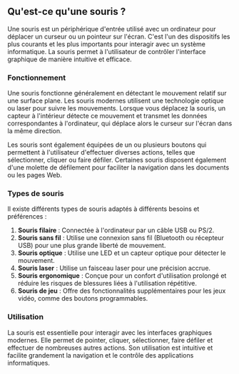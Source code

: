 ## Qu'est-ce qu'une souris ?

Une souris est un périphérique d'entrée utilisé avec un ordinateur pour déplacer un curseur ou un pointeur sur l'écran. C'est l'un des dispositifs les plus courants et les plus importants pour interagir avec un système informatique. La souris permet à l'utilisateur de contrôler l'interface graphique de manière intuitive et efficace.

### Fonctionnement

Une souris fonctionne généralement en détectant le mouvement relatif sur une surface plane. Les souris modernes utilisent une technologie optique ou laser pour suivre les mouvements. Lorsque vous déplacez la souris, un capteur à l'intérieur détecte ce mouvement et transmet les données correspondantes à l'ordinateur, qui déplace alors le curseur sur l'écran dans la même direction.

Les souris sont également équipées de un ou plusieurs boutons qui permettent à l'utilisateur d'effectuer diverses actions, telles que sélectionner, cliquer ou faire défiler. Certaines souris disposent également d'une molette de défilement pour faciliter la navigation dans les documents ou les pages Web.

### Types de souris

Il existe différents types de souris adaptés à différents besoins et préférences :

1. **Souris filaire** : Connectée à l'ordinateur par un câble USB ou PS/2.
2. **Souris sans fil** : Utilise une connexion sans fil (Bluetooth ou récepteur USB) pour une plus grande liberté de mouvement.
3. **Souris optique** : Utilise une LED et un capteur optique pour détecter le mouvement.
4. **Souris laser** : Utilise un faisceau laser pour une précision accrue.
5. **Souris ergonomique** : Conçue pour un confort d'utilisation prolongé et réduire les risques de blessures liées à l'utilisation répétitive.
6. **Souris de jeu** : Offre des fonctionnalités supplémentaires pour les jeux vidéo, comme des boutons programmables.

### Utilisation

La souris est essentielle pour interagir avec les interfaces graphiques modernes. Elle permet de pointer, cliquer, sélectionner, faire défiler et effectuer de nombreuses autres actions. Son utilisation est intuitive et facilite grandement la navigation et le contrôle des applications informatiques.